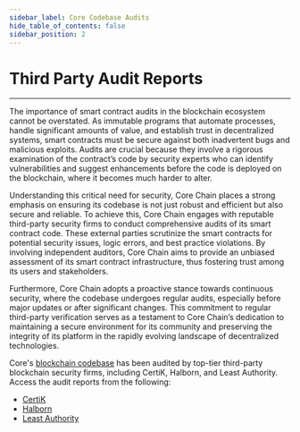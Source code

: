 ```yaml
---
sidebar_label: Core Codebase Audits
hide_table_of_contents: false
sidebar_position: 2
---
```


# Third Party Audit Reports
---

The importance of smart contract audits in the blockchain ecosystem cannot be overstated. As immutable programs that automate processes, handle significant amounts of value, and establish trust in decentralized systems, smart contracts must be secure against both inadvertent bugs and malicious exploits. Audits are crucial because they involve a rigorous examination of the contract’s code by security experts who can identify vulnerabilities and suggest enhancements before the code is deployed on the blockchain, where it becomes much harder to alter.

Understanding this critical need for security, Core Chain places a strong emphasis on ensuring its codebase is not just robust and efficient but also secure and reliable. To achieve this, Core Chain engages with reputable third-party security firms to conduct comprehensive audits of its smart contract code. These external parties scrutinize the smart contracts for potential security issues, logic errors, and best practice violations. By involving independent auditors, Core Chain aims to provide an unbiased assessment of its smart contract infrastructure, thus fostering trust among its users and stakeholders.

Furthermore, Core Chain adopts a proactive stance towards continuous security, where the codebase undergoes regular audits, especially before major updates or after significant changes. This commitment to regular third-party verification serves as a testament to Core Chain’s dedication to maintaining a secure environment for its community and preserving the integrity of its platform in the rapidly evolving landscape of decentralized technologies.

Core's [blockchain codebase](https://github.com/coredao-org) has been audited by top-tier third-party blockchain security firms, including CertiK, Halborn, and Least Authority. Access the audit reports from the following:

* [CertiK](https://skynet.certik.com/projects/coredao)
* [Halborn](https://github.com/HalbornSecurity/PublicReports/blob/master/Solidity%20Smart%20Contract%20Audits/CoreDAO_Genesis_Smart_Contract_Security_Audit_Report_Halborn_Final.pdf)
* [Least Authority](https://leastauthority.com/blog/audits/audit-of-core-dao-layer-1-smart-contracts/)